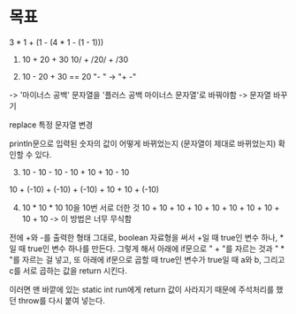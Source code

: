 # 목표

3 * 1 + (1 - (4 * 1 - (1 - 1)))

1) 10 + 20 + 30
   10/ + /20/ + /30

2) 10 - 20 + 30 == 20
   "- " -> "+ -"

-> '마이너스 공백' 문자열을 '플러스 공백 마이너스 문자열'로 바꿔야함
-> 문자열 바꾸기

replace 특정 문자열 변경

println문으로 입력된 숫자의 값이 어떻게 바뀌었는지 (문자열이 제대로 바뀌었는지) 확인할 수 있다.

3) 10 - 10 - 10 - 10 + 10 + 10 - 10

10 + (-10) + (-10) + (-10) + 10 + 10 + (-10)



4) 10 * 10 * 10
   10을 10번 서로 더한 것
   10 + 10 + 10 + 10 + 10 + 10 + 10 + 10 + 10 + 10
   -> 이 방법은 너무 무식함

전에 +와 -를 출력한 형태 그대로, boolean 자료형을 써서 +일 때 true인 변수 하나, *일 때 true인 변수 하나를 만든다.
그렇게 해서 아래에 if문으로 " + "를 자르는 것과 " * "를 자르는 걸 넣고, 또 아래에 if문으로 곱할 때 true인 변수가 true일 때 a와 b, 그리고 c를 서로 곱하는 값을 return 시킨다.

이러면 맨 바깥에 있는 static int run에게 return 값이 사라지기 때문에 주석처리를 했던 throw를 다시 붙여 넣는다.

